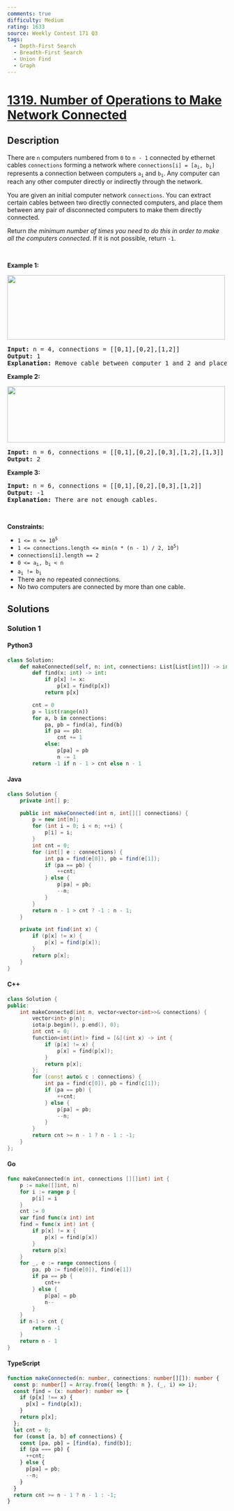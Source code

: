```yaml
---
comments: true
difficulty: Medium
rating: 1633
source: Weekly Contest 171 Q3
tags:
  - Depth-First Search
  - Breadth-First Search
  - Union Find
  - Graph
---
```


<!-- problem:start -->

# [1319. Number of Operations to Make Network Connected](https://leetcode.com/problems/number-of-operations-to-make-network-connected)

## Description

<!-- description:start -->

<p>There are <code>n</code> computers numbered from <code>0</code> to <code>n - 1</code> connected by ethernet cables <code>connections</code> forming a network where <code>connections[i] = [a<sub>i</sub>, b<sub>i</sub>]</code> represents a connection between computers <code>a<sub>i</sub></code> and <code>b<sub>i</sub></code>. Any computer can reach any other computer directly or indirectly through the network.</p>

<p>You are given an initial computer network <code>connections</code>. You can extract certain cables between two directly connected computers, and place them between any pair of disconnected computers to make them directly connected.</p>

<p>Return <em>the minimum number of times you need to do this in order to make all the computers connected</em>. If it is not possible, return <code>-1</code>.</p>

<p>&nbsp;</p>
<p><strong class="example">Example 1:</strong></p>
<img alt="" src="https://fastly.jsdelivr.net/gh/doocs/leetcode@main/solution/1300-1399/1319.Number%20of%20Operations%20to%20Make%20Network%20Connected/images/sample_1_1677.png" style="width: 500px; height: 148px;" />
<pre>
<strong>Input:</strong> n = 4, connections = [[0,1],[0,2],[1,2]]
<strong>Output:</strong> 1
<strong>Explanation:</strong> Remove cable between computer 1 and 2 and place between computers 1 and 3.
</pre>

<p><strong class="example">Example 2:</strong></p>
<img alt="" src="https://fastly.jsdelivr.net/gh/doocs/leetcode@main/solution/1300-1399/1319.Number%20of%20Operations%20to%20Make%20Network%20Connected/images/sample_2_1677.png" style="width: 500px; height: 129px;" />
<pre>
<strong>Input:</strong> n = 6, connections = [[0,1],[0,2],[0,3],[1,2],[1,3]]
<strong>Output:</strong> 2
</pre>

<p><strong class="example">Example 3:</strong></p>

<pre>
<strong>Input:</strong> n = 6, connections = [[0,1],[0,2],[0,3],[1,2]]
<strong>Output:</strong> -1
<strong>Explanation:</strong> There are not enough cables.
</pre>

<p>&nbsp;</p>
<p><strong>Constraints:</strong></p>

<ul>
	<li><code>1 &lt;= n &lt;= 10<sup>5</sup></code></li>
	<li><code>1 &lt;= connections.length &lt;= min(n * (n - 1) / 2, 10<sup>5</sup>)</code></li>
	<li><code>connections[i].length == 2</code></li>
	<li><code>0 &lt;= a<sub>i</sub>, b<sub>i</sub> &lt; n</code></li>
	<li><code>a<sub>i</sub> != b<sub>i</sub></code></li>
	<li>There are no repeated connections.</li>
	<li>No two computers are connected by more than one cable.</li>
</ul>

<!-- description:end -->

## Solutions

<!-- solution:start -->

### Solution 1

<!-- tabs:start -->

#### Python3

```python
class Solution:
    def makeConnected(self, n: int, connections: List[List[int]]) -> int:
        def find(x: int) -> int:
            if p[x] != x:
                p[x] = find(p[x])
            return p[x]

        cnt = 0
        p = list(range(n))
        for a, b in connections:
            pa, pb = find(a), find(b)
            if pa == pb:
                cnt += 1
            else:
                p[pa] = pb
                n -= 1
        return -1 if n - 1 > cnt else n - 1
```

#### Java

```java
class Solution {
    private int[] p;

    public int makeConnected(int n, int[][] connections) {
        p = new int[n];
        for (int i = 0; i < n; ++i) {
            p[i] = i;
        }
        int cnt = 0;
        for (int[] e : connections) {
            int pa = find(e[0]), pb = find(e[1]);
            if (pa == pb) {
                ++cnt;
            } else {
                p[pa] = pb;
                --n;
            }
        }
        return n - 1 > cnt ? -1 : n - 1;
    }

    private int find(int x) {
        if (p[x] != x) {
            p[x] = find(p[x]);
        }
        return p[x];
    }
}
```

#### C++

```cpp
class Solution {
public:
    int makeConnected(int n, vector<vector<int>>& connections) {
        vector<int> p(n);
        iota(p.begin(), p.end(), 0);
        int cnt = 0;
        function<int(int)> find = [&](int x) -> int {
            if (p[x] != x) {
                p[x] = find(p[x]);
            }
            return p[x];
        };
        for (const auto& c : connections) {
            int pa = find(c[0]), pb = find(c[1]);
            if (pa == pb) {
                ++cnt;
            } else {
                p[pa] = pb;
                --n;
            }
        }
        return cnt >= n - 1 ? n - 1 : -1;
    }
};
```

#### Go

```go
func makeConnected(n int, connections [][]int) int {
	p := make([]int, n)
	for i := range p {
		p[i] = i
	}
	cnt := 0
	var find func(x int) int
	find = func(x int) int {
		if p[x] != x {
			p[x] = find(p[x])
		}
		return p[x]
	}
	for _, e := range connections {
		pa, pb := find(e[0]), find(e[1])
		if pa == pb {
			cnt++
		} else {
			p[pa] = pb
			n--
		}
	}
	if n-1 > cnt {
		return -1
	}
	return n - 1
}
```

#### TypeScript

```ts
function makeConnected(n: number, connections: number[][]): number {
  const p: number[] = Array.from({ length: n }, (_, i) => i);
  const find = (x: number): number => {
    if (p[x] !== x) {
      p[x] = find(p[x]);
    }
    return p[x];
  };
  let cnt = 0;
  for (const [a, b] of connections) {
    const [pa, pb] = [find(a), find(b)];
    if (pa === pb) {
      ++cnt;
    } else {
      p[pa] = pb;
      --n;
    }
  }
  return cnt >= n - 1 ? n - 1 : -1;
}
```

<!-- tabs:end -->

<!-- solution:end -->

<!-- problem:end -->
